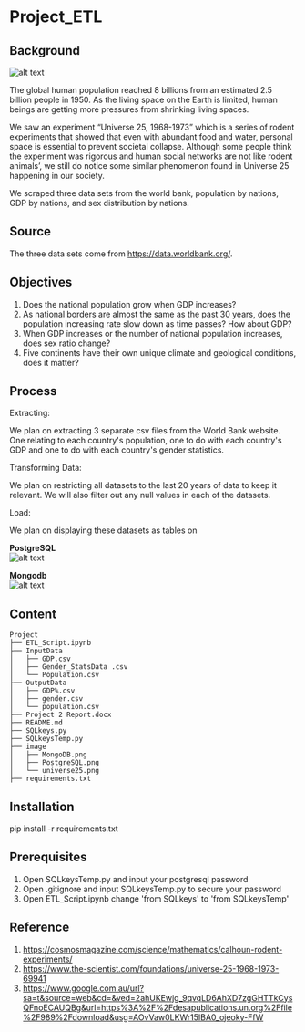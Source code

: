 # Project_ETL


## Background

![alt text](https://github.com/LynHJ/Project_ETL/blob/397aa1a08d8a5aae5e0d5d10564c43c164e4c4d6/image/universe25.png)

The global human population reached 8 billions from an estimated 2.5 billion people in 1950. As the living space on the Earth is limited, human beings are getting more pressures from shrinking living spaces. 

We saw an experiment “Universe 25, 1968-1973” which is a series of rodent experiments that showed that even with abundant food and water, personal space is essential to prevent societal collapse. Although some people think the experiment was rigorous and human social networks are not like rodent animals’, we still do notice some similar phenomenon found in Universe 25 happening in our society.

We scraped three data sets from the world bank, population by nations, GDP by nations, and sex distribution by nations.


## Source

The three data sets come from https://data.worldbank.org/. 

## Objectives

1. Does the national population grow when GDP increases?  
2. As national borders are almost the same as the past 30 years, does the population increasing rate slow down as time passes? How about GDP?  
3. When GDP increases or the number of national population increases, does sex ratio change?  
4. Five continents have their own unique climate and geological conditions, does it matter?  



## Process

Extracting:
  
We plan on extracting 3 separate csv files from the World Bank website. One relating to each country's population, one to do with each country's GDP and one to do with each country's gender statistics.  

Transforming Data: 

We plan on restricting all datasets to the last 20 years of data to keep it relevant. We will also filter out any null values in each of the datasets.  

Load:  

We plan on displaying these datasets as tables on   

<strong>PostgreSQL</strong>  
![alt text](https://github.com/LynHJ/Project_ETL/blob/7089603d98257b44799f3ee7721c0ae74db47c63/image/PostgreSQL.png)  

<strong>Mongodb</strong>  
![alt text](https://github.com/LynHJ/Project_ETL/blob/7089603d98257b44799f3ee7721c0ae74db47c63/image/MongoDB.png)

## Content

```
Project  
├── ETL_Script.ipynb
├── InputData
│   ├── GDP.csv
│   ├── Gender_StatsData .csv
│   └── Population.csv
├── OutputData
│   ├── GDP%.csv
│   ├── gender.csv
│   └── population.csv
├── Project 2 Report.docx
├── README.md
├── SQLkeys.py
├── SQLkeysTemp.py
├── image
│   ├── MongoDB.png
│   ├── PostgreSQL.png
│   └── universe25.png
├── requirements.txt

```

## Installation

pip install -r requirements.txt  

## Prerequisites

1. Open SQLkeysTemp.py and input your postgresql password  
2. Open .gitignore and input SQLkeysTemp.py to secure your password  
3. Open ETL_Script.ipynb change 'from SQLkeys' to 'from SQLkeysTemp'  

## Reference

1. https://cosmosmagazine.com/science/mathematics/calhoun-rodent-experiments/  
2. https://www.the-scientist.com/foundations/universe-25-1968-1973-69941  
3. https://www.google.com.au/url?sa=t&source=web&cd=&ved=2ahUKEwjg_9qvqLD6AhXD7zgGHTTkCysQFnoECAUQBg&url=https%3A%2F%2Fdesapublications.un.org%2Ffile%2F989%2Fdownload&usg=AOvVaw0LKWr15IBA0_ojeoky-FfW  

